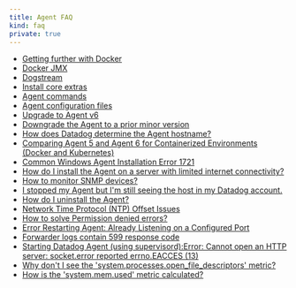 ```yaml
---
title: Agent FAQ
kind: faq
private: true
---
```


* [Getting further with Docker][1]
* [Docker JMX][2]
* [Dogstream][3]
* [Install core extras][4]
* [Agent commands][5]
* [Agent configuration files][19]
* [Upgrade to Agent v6][22]
* [Downgrade the Agent to a prior minor version][23]
* [How does Datadog determine the Agent hostname?][6]
* [Comparing Agent 5 and Agent 6 for Containerized Environments (Docker and Kubernetes)][20]
* [Common Windows Agent Installation Error 1721][7]
* [How do I install the Agent on a server with limited internet connectivity?][8]
* [How to monitor SNMP devices?][9]
* [I stopped my Agent but I'm still seeing the host in my Datadog account.][10]
* [How do I uninstall the Agent?][11]
* [Network Time Protocol (NTP) Offset Issues][12]
* [How to solve Permission denied errors?][13]
* [Error Restarting Agent: Already Listening on a Configured Port][14]
* [Forwarder logs contain 599 response code][15]
* [Starting Datadog Agent (using supervisord):Error: Cannot open an HTTP server: socket.error reported errno.EACCES (13)][16]
* [Why don't I see the 'system.processes.open_file_descriptors' metric?][17]
* [How is the 'system.mem.used' metric calculated?][18]

[1]: /agent/faq/getting-further-with-docker
[2]: /agent/faq/docker-jmx
[3]: /agent/faq/dogstream
[4]: /agent/faq/install-core-extra
[5]: /agent/faq/agent-commands
[6]: /agent/faq/how-datadog-agent-determines-the-hostname
[7]: /agent/faq/common-windows-agent-installation-error-1721
[8]: /agent/faq/how-do-i-install-the-agent-on-a-server-with-limited-internet-connectivity
[9]: /agent/faq/how-to-monitor-snmp-devices
[10]: /agent/faq/i-stoped-my-agent-but-i-m-still-seeing-the-host
[11]: /agent/faq/how-do-i-uninstall-the-agent
[12]: /agent/faq/network-time-protocol-ntp-offset-issues
[13]: /agent/faq/how-to-solve-permission-denied-errors
[14]: /agent/faq/error-restarting-agent-already-listening-on-a-configured-port
[15]: /agent/faq/forwarder-logs-contain-599-response-code
[16]: /agent/faq/cannot-open-an-http-server-socket-error-reported-errno-eacces-13
[17]: /agent/faq/why-don-t-i-see-the-system-processes-open-file-descriptors-metric
[18]: /agent/faq/how-is-the-system-mem-used-metric-calculated
[19]: /agent/faq/agent-configuration-files
[20]: /agent/faq/agent-5-vs-agent-6-for-docker-kubernetes
[22]: /agent/faq/upgrade-to-agent-v6
[23]: /agent/faq/downgrade-datadog-agent